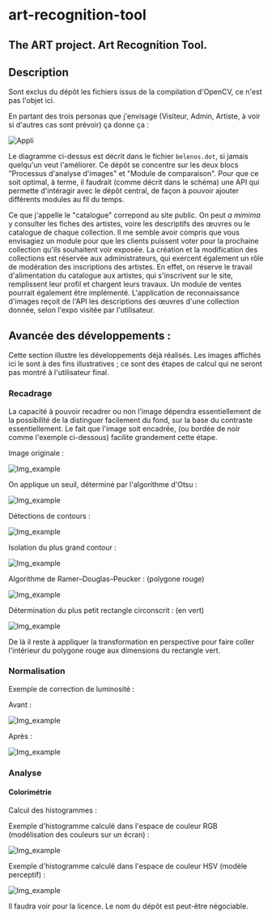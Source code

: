 # art-recognition-tool
## The ART project. Art Recognition Tool.

## Description

Sont exclus du dépôt les fichiers issus de la compilation d'OpenCV, ce n'est pas l'objet ici.

En partant des trois personas que j'envisage (Visiteur, Admin, Artiste, à voir si d'autres cas sont prévoir) ça donne ça :

![Appli](process.png "Appli")

Le diagramme ci-dessus est décrit dans le fichier `belenos.dot`, si jamais quelqu'un veut l'améliorer. Ce dépôt se concentre sur les deux blocs "Processus d'analyse d'images" et "Module de comparaison". Pour que ce soit optimal, à terme, il faudrait (comme décrit dans le schéma) une API qui permette d'intéragir avec le dépôt central, de façon à pouvoir ajouter différents modules au fil du temps.

Ce que j'appelle le "catalogue" correpond au site public. On peut *a mimima* y consulter les fiches des artistes, voire les descriptifs des œuvres ou le catalogue de chaque collection. Il me semble avoir compris que vous envisagiez un module pour que les clients puissent voter pour la prochaine collection qu'ils souhaitent voir exposée. La création et la modification des collections est réservée aux administrateurs, qui exercent également un rôle de modération des inscriptions des artistes. En effet, on réserve le travail d'alimentation du catalogue aux artistes, qui s'inscrivent sur le site, remplissent leur profil et chargent leurs travaux. Un module de ventes pourrait également être implémenté. L'application de reconnaissance d'images reçoit de l'API les descriptions des œuvres d'une collection donnée, selon l'expo visitée par l'utilisateur.

## Avancée des développements :
Cette section illustre les développements déjà réalisés. Les images affichés ici le sont à des fins illustratives ; ce sont des étapes de calcul qui ne seront pas montré à l'utilisateur final.

### Recadrage

La capacité à pouvoir recadrer ou non l'image dépendra essentiellement de la possibilité de la distinguer facilement du fond, sur la base du contraste essentiellement. Le fait que l'image soit encadrée, (ou bordée de noir comme l'exemple ci-dessous) facilite grandement cette étape.

Image originale :

![Img_example](examples/orig.jpg "image brute")

On applique un seuil, déterminé par l'algorithme d'Otsu :

![Img_example](examples/tresh.jpg "image binarisée")

Détections de contours :

![Img_example](examples/canny.jpg "contours détectés")

Isolation du plus grand contour :

![Img_example](examples/contour.jpg "contour extérieur isolé")

Algorithme de Ramer–Douglas–Peucker : (polygone rouge)

![Img_example](examples/approxDP.jpg "approxDP")

Détermination du plus petit rectangle circonscrit : (en vert)

![Img_example](examples/bounding.jpg "bounding rect")

De là il reste à appliquer la transformation en perspective pour faire coller l'intérieur du polygone rouge aux dimensions du rectangle vert.

### Normalisation

Exemple de correction de luminosité :

Avant :

![Img_example](examples/original.jpg "image brute")

Après :

![Img_example](examples/normalized.jpg "image égalisée")

### Analyse

#### Colorimétrie
Calcul des histogrammes :

Exemple d'histogramme calculé dans l'espace de couleur RGB (modélisation des couleurs sur un écran) :

![Img_example](examples/hist_rgb.jpg "histogramme rgb")

Exemple d'histogramme calculé dans l'espace de couleur HSV (modèle perceptif) :

![Img_example](examples/hist_hsv.jpg "histogramme hsv")

Il faudra voir pour la licence. Le nom du dépôt est peut-être négociable.
